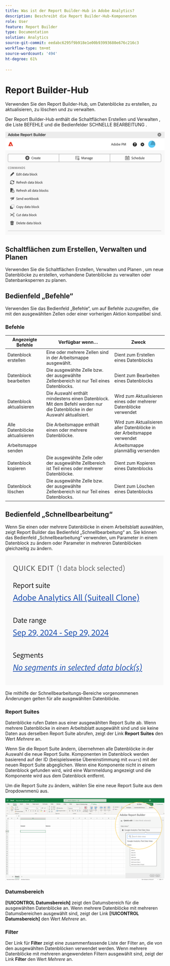 ```yaml
---
title: Was ist der Report Builder-Hub in Adobe Analytics?
description: Beschreibt die Report Builder-Hub-Komponenten
role: User
feature: Report Builder
type: Documentation
solution: Analytics
source-git-commit: eedabc6295f9b918e1e00b93993680e676c216c3
workflow-type: tm+mt
source-wordcount: '494'
ht-degree: 61%

---
```


# Report Builder-Hub

Verwenden Sie den Report Builder-Hub, um Datenblöcke zu erstellen, zu aktualisieren, zu löschen und zu verwalten.

Der Report Builder-Hub enthält die Schaltflächen Erstellen und Verwalten , die Liste BEFEHLE und die Bedienfelder SCHNELLE BEARBEITUNG .

<img src="./assets/hub51.png" alt="Report Builder-Hub"/>


## Schaltflächen zum Erstellen, Verwalten und Planen

Verwenden Sie die Schaltflächen Erstellen, Verwalten und Planen , um neue Datenblöcke zu erstellen, vorhandene Datenblöcke zu verwalten oder Datenbanksperren zu planen.

## Bedienfeld „Befehle“

Verwenden Sie das Bedienfeld „Befehle“, um auf Befehle zuzugreifen, die mit den ausgewählten Zellen oder einer vorherigen Aktion kompatibel sind.

### Befehle

| Angezeigte Befehle | Verfügbar wenn… | Zweck |
|------|------------------|--------|
| Datenblock erstellen | Eine oder mehrere Zellen sind in der Arbeitsmappe ausgewählt. | Dient zum Erstellen eines Datenblocks |
| Datenblock bearbeiten | Die ausgewählte Zelle bzw. der ausgewählte Zellenbereich ist nur Teil eines Datenblocks. | Dient zum Bearbeiten eines Datenblocks |
| Datenblock aktualisieren | Die Auswahl enthält mindestens einen Datenblock. Mit dem Befehl werden nur die Datenblöcke in der Auswahl aktualisiert. | Wird zum Aktualisieren eines oder mehrerer Datenblöcke verwendet |
| Alle Datenblöcke aktualisieren | Die Arbeitsmappe enthält einen oder mehrere Datenblöcke. | Wird zum Aktualisieren aller Datenblöcke in der Arbeitsmappe verwendet |
| Arbeitsmappe senden |   | Arbeitsmappe planmäßig versenden |
| Datenblock kopieren | Die ausgewählte Zelle oder der ausgewählte Zellbereich ist Teil eines oder mehrerer Datenblöcke. | Dient zum Kopieren eines Datenblocks |
| Datenblock löschen | Die ausgewählte Zelle bzw. der ausgewählte Zellenbereich ist nur Teil eines Datenblocks. | Dient zum Löschen eines Datenblocks |

## Bedienfeld „Schnellbearbeitung“

Wenn Sie einen oder mehrere Datenblöcke in einem Arbeitsblatt auswählen, zeigt Report Builder das Bedienfeld „Schnellbearbeitung“ an. Sie können das Bedienfeld „Schnellbearbeitung“ verwenden, um Parameter in einem Datenblock zu ändern oder Parameter in mehreren Datenblöcken gleichzeitig zu ändern.

![Das Bedienfeld &quot;Schnellbearbeitung&quot;in Report Builder](./assets/hub2.png)

Die mithilfe der Schnellbearbeitungs-Bereiche vorgenommenen Änderungen gelten für alle ausgewählten Datenblöcke.

### Report Suites

Datenblöcke rufen Daten aus einer ausgewählten Report Suite ab. Wenn mehrere Datenblöcke in einem Arbeitsblatt ausgewählt sind und sie keine Daten aus derselben Report Suite abrufen, zeigt der Link **Report Suites** den Wert *Mehrere* an.

Wenn Sie die Report Suite ändern, übernehmen alle Datenblöcke in der Auswahl die neue Report Suite. Komponenten im Datenblock werden basierend auf der ID (beispielsweise Übereinstimmung mit ```evars```) mit der neuen Report Suite abgeglichen. Wenn eine Komponente nicht in einem Datenblock gefunden wird, wird eine Warnmeldung angezeigt und die Komponente wird aus dem Datenblock entfernt.

Um die Report Suite zu ändern, wählen Sie eine neue Report Suite aus dem Dropdownmenü aus.

![Der Report Builder-Hub, der das Dropdown-Menü der Report Suite anzeigt.](./assets/image16.png)

### Datumsbereich

**[!UICONTROL Datumsbereich]** zeigt den Datumsbereich für die ausgewählten Datenblöcke an. Wenn mehrere Datenblöcke mit mehreren Datumsbereichen ausgewählt sind, zeigt der Link **[!UICONTROL Datumsbereich]** den Wert *Mehrere* an.

### Filter

Der Link für **Filter** zeigt eine zusammenfassende Liste der Filter an, die von den ausgewählten Datenblöcken verwendet werden. Wenn mehrere Datenblöcke mit mehreren angewendeten Filtern ausgewählt sind, zeigt der Link **Filter** den Wert *Mehrere* an.
